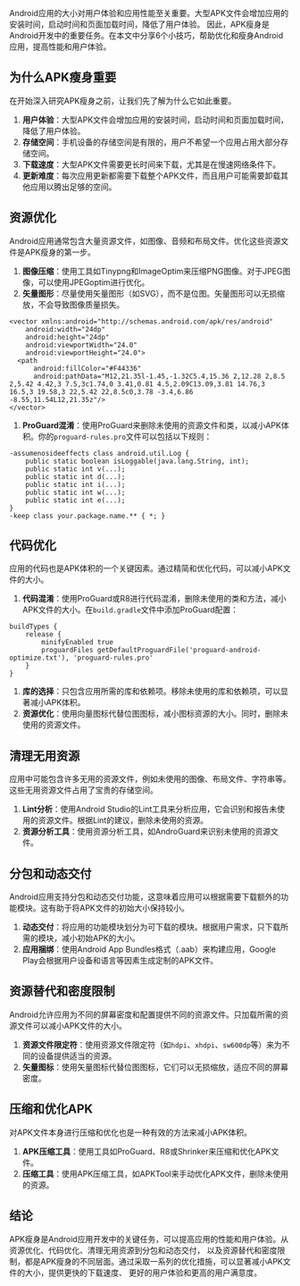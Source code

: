 Android应用的大小对用户体验和应用性能至关重要。大型APK文件会增加应用的安装时间，启动时间和页面加载时间，降低了用户体验。
因此，APK瘦身是Android开发中的重要任务。在本文中分享6个小技巧，帮助优化和瘦身Android应用，提高性能和用户体验。

## 为什么APK瘦身重要

在开始深入研究APK瘦身之前，让我们先了解为什么它如此重要。

1. **用户体验**：大型APK文件会增加应用的安装时间，启动时间和页面加载时间，降低了用户体验。
2. **存储空间**：手机设备的存储空间是有限的，用户不希望一个应用占用大部分存储空间。
3. **下载速度**：大型APK文件需要更长时间来下载，尤其是在慢速网络条件下。
4. **更新难度**：每次应用更新都需要下载整个APK文件，而且用户可能需要卸载其他应用以腾出足够的空间。

## 资源优化

Android应用通常包含大量资源文件，如图像、音频和布局文件。优化这些资源文件是APK瘦身的第一步。

1. **图像压缩**：使用工具如Tinypng和ImageOptim来压缩PNG图像。对于JPEG图像，可以使用JPEGoptim进行优化。
2. **矢量图形**：尽量使用矢量图形（如SVG），而不是位图。矢量图形可以无损缩放，不会导致图像质量损失。

```
<vector xmlns:android="http://schemas.android.com/apk/res/android"
    android:width="24dp"
    android:height="24dp"
    android:viewportWidth="24.0"
    android:viewportHeight="24.0">
  <path
      android:fillColor="#F44336"
      android:pathData="M12,21.35l-1.45,-1.32C5.4,15.36 2,12.28 2,8.5 2,5.42 4.42,3 7.5,3c1.74,0 3.41,0.81 4.5,2.09C13.09,3.81 14.76,3 16.5,3 19.58,3 22,5.42 22,8.5c0,3.78 -3.4,6.86 -8.55,11.54L12,21.35z"/>
</vector>
```

1. **ProGuard混淆**：使用ProGuard来删除未使用的资源文件和类，以减小APK体积。你的`proguard-rules.pro`文件可以包括以下规则：

```
-assumenosideeffects class android.util.Log {
    public static boolean isLoggable(java.lang.String, int);
    public static int v(...);
    public static int d(...);
    public static int i(...);
    public static int w(...);
    public static int e(...);
}
-keep class your.package.name.** { *; }
```

## 代码优化

应用的代码也是APK体积的一个关键因素。通过精简和优化代码，可以减小APK文件的大小。

1. **代码混淆**：使用ProGuard或R8进行代码混淆，删除未使用的类和方法，减小APK文件的大小。在`build.gradle`文件中添加ProGuard配置：

```
buildTypes {
    release {
        minifyEnabled true
        proguardFiles getDefaultProguardFile('proguard-android-optimize.txt'), 'proguard-rules.pro'
    }
}
```

1. **库的选择**：只包含应用所需的库和依赖项。移除未使用的库和依赖项，可以显著减小APK体积。
2. **资源优化**：使用向量图标代替位图图标，减小图标资源的大小。同时，删除未使用的资源文件。

## 清理无用资源

应用中可能包含许多无用的资源文件，例如未使用的图像、布局文件、字符串等。这些无用资源文件占用了宝贵的存储空间。

1. **Lint分析**：使用Android Studio的Lint工具来分析应用，它会识别和报告未使用的资源文件。根据Lint的建议，删除未使用的资源。
2. **资源分析工具**：使用资源分析工具，如AndroGuard来识别未使用的资源文件。

## 分包和动态交付

Android应用支持分包和动态交付功能，这意味着应用可以根据需要下载额外的功能模块。这有助于将APK文件的初始大小保持较小。

1. **动态交付**：将应用的功能模块划分为可下载的模块。根据用户需求，只下载所需的模块，减小初始APK的大小。
2. **应用捆绑**：使用Android App Bundles格式（.aab）来构建应用，Google Play会根据用户设备和语言等因素生成定制的APK文件。

## 资源替代和密度限制

Android允许应用为不同的屏幕密度和配置提供不同的资源文件。只加载所需的资源文件可以减小APK文件的大小。

1. **资源文件限定符**：使用资源文件限定符（如`hdpi`、`xhdpi`、`sw600dp`等）来为不同的设备提供适当的资源。
2. **矢量图标**：使用矢量图标代替位图图标，它们可以无损缩放，适应不同的屏幕密度。

## 压缩和优化APK

对APK文件本身进行压缩和优化也是一种有效的方法来减小APK体积。

1. **APK压缩工具**：使用工具如ProGuard、R8或Shrinker来压缩和优化APK文件。
2. **压缩工具**：使用APK压缩工具，如APKTool来手动优化APK文件，删除未使用的资源。

## 结论

APK瘦身是Android应用开发中的关键任务，可以提高应用的性能和用户体验。从资源优化、代码优化、清理无用资源到分包和动态交付，
以及资源替代和密度限制，都是APK瘦身的不同层面。通过采取一系列的优化措施，可以显著减小APK文件的大小，提供更快的下载速度、
更好的用户体验和更高的用户满意度。